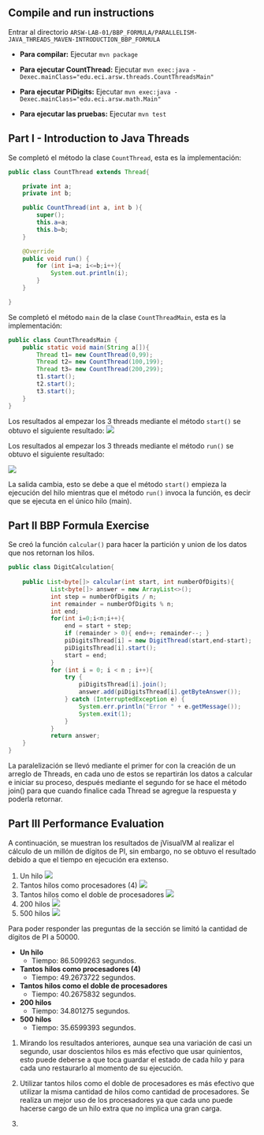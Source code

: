## Compile and run instructions

Entrar al directorio `ARSW-LAB-01/BBP_FORMULA/PARALLELISM-JAVA_THREADS_MAVEN-INTRODUCTION_BBP_FORMULA`

* **Para compilar:** Ejecutar `mvn package`
* **Para ejecutar CountThread:** Ejecutar `mvn exec:java -Dexec.mainClass="edu.eci.arsw.threads.CountThreadsMain"`

* **Para ejecutar PiDigits:** Ejecutar `mvn exec:java -Dexec.mainClass="edu.eci.arsw.math.Main"`

* **Para ejecutar las pruebas:** Ejecutar `mvn test`

## Part I - Introduction to Java Threads

Se completó el método la clase `CountThread`, esta es la implementación:

```java
public class CountThread extends Thread{

    private int a;
    private int b;

    public CountThread(int a, int b ){
        super();
        this.a=a;
        this.b=b;
    }

    @Override
    public void run() {
        for (int i=a; i<=b;i++){
            System.out.println(i);
        }
    }

}
```

Se completó el método `main` de la clase `CountThreadMain`, esta es la implementación:

```java
public class CountThreadsMain {
    public static void main(String a[]){
        Thread t1= new CountThread(0,99);
        Thread t2= new CountThread(100,199);
        Thread t3= new CountThread(200,299);
        t1.start();
        t2.start();
        t3.start();
    }
}
```

Los resultados al empezar los 3 threads mediante el método `start()` se obtuvo el siguiente resultado:
![](img/start_count.PNG)

Los resultados al empezar los 3 threads mediante el método `run()` se obtuvo el siguiente resultado:

![](img/met_run.JPG)

La salida cambia, esto se debe a que el método `start()` empieza la ejecución del hilo mientras que el método `run()` invoca la función, es decir que se ejecuta en el único hilo (main).

## Part II BBP Formula Exercise

Se creó la función `calcular()` para hacer la partición y union de los datos que nos retornan los hilos.

```java
public class DigitCalculation{
   
    public List<byte[]> calcular(int start, int numberOfDigits){
            List<byte[]> answer = new ArrayList<>();
            int step = numberOfDigits / n;
            int remainder = numberOfDigits % n;
            int end;
            for(int i=0;i<n;i++){
                end = start + step;
                if (remainder > 0){ end++; remainder--; }
                piDigitsThread[i] = new DigitThread(start,end-start);
                piDigitsThread[i].start();
                start = end;
            }
            for (int i = 0; i < n ; i++){
                try {
                    piDigitsThread[i].join();
                    answer.add(piDigitsThread[i].getByteAnswer());
                } catch (InterruptedException e) {
                    System.err.println("Error " + e.getMessage());
                    System.exit(1);
                }
            }
            return answer;
    }
}
```

La paralelización se llevó mediante el primer for con la creación de un arreglo de Threads, en cada uno de estos se repartirán los datos a calcular e iniciar su proceso, después mediante el segundo for se hace el método join() para que cuando finalice cada Thread se agregue la respuesta y poderla retornar.
## Part III Performance Evaluation
A continuación, se muestran los resultados de jVisualVM al realizar el cálculo de un millón de dígitos de PI, sin embargo, no se obtuvo el resultado debido a que el tiempo en ejecución era extenso.

1. Un hilo
   ![](img/unHilo.png)
2. Tantos hilos como procesadores (4)
   ![](img/hilosProcesadores.png)
3. Tantos hilos como el doble de procesadores
   ![](img/hilosDoblePro.png)
4. 200 hilos
   ![](img/200h.png)
5. 500 hilos
   ![](img/500h.png)

Para poder responder las preguntas de la sección se limitó la cantidad de dígitos de PI a 50000.
+ **Un hilo**
     + Tiempo: 86.5099263 segundos. 
+ **Tantos hilos como procesadores (4)**
    + Tiempo: 49.2673722 segundos. 
+ **Tantos hilos como el doble de procesadores**
    + Tiempo: 40.2675832 segundos.
+ **200 hilos**
    + Tiempo: 34.801275 segundos.
+ **500 hilos**
    + Tiempo: 35.6599393 segundos.
    
1) Mirando los resultados anteriores, aunque sea una variación de casi un segundo, 
usar doscientos hilos es más efectivo que usar quinientos, esto puede deberse a 
que toca guardar el estado de cada hilo y para cada uno restaurarlo al momento de
su ejecución.

2) Utilizar tantos hilos como el doble de procesadores es más efectivo que 
utilizar la misma cantidad de hilos como cantidad de procesadores. Se realiza un mejor
 uso de los procesadores ya que cada uno puede hacerse cargo de un hilo 
 extra que no implica una gran carga.
 
 3) 
